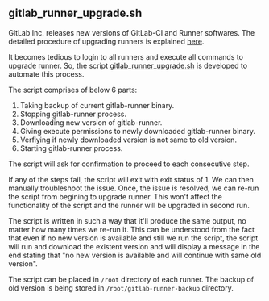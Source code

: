 ## gitlab_runner_upgrade.sh
GitLab Inc. releases new versions of GitLab-CI and Runner softwares. The detailed procedure of upgrading runners is explained [here](https://docs.gitlab.com/runner/install/linux-manually.html#update-1).

It becomes tedious to login to all runners and execute all commands to upgrade runner. So, the script [gitlab_runner_upgrade.sh](./gitlab_runner_upgrade.sh) is developed to automate this process.

The script comprises of below 6 parts:
1. Taking backup of current gitlab-runner binary.
2. Stopping gitlab-runner process.
3. Downloading new version of gitlab-runner.
4. Giving execute permissions to newly downloaded gitlab-runner binary.
5. Verfiying if newly downloaded version is not same to old version.
6. Starting gitlab-runner process.

The script will ask for confirmation to proceed to each consecutive step.

If any of the steps fail, the script will exit with exit status of 1. We can then manually troubleshoot the issue. Once, the issue is resolved, we can re-run the script from begining to upgrade runner. This won't affect the functionality of the script and the runner will be upgraded in second run.

The script is written in such a way that it'll produce the same output, no matter how many times we re-run it. This can be understood from the fact that even if no new version is available and still we run the script, the script will run and download the existent version and will display a message in the end stating that "no new version is available and will continue with same old version".

The script can be placed in `/root` directory of each runner. The backup of old version is being stored in `/root/gitlab-runner-backup` directory.
